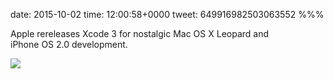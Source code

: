 date: 2015-10-02
time: 12:00:58+0000
tweet: 649916982503063552
%%%

Apple rereleases Xcode 3 for nostalgic Mac OS X Leopard and iPhone OS 2.0 development.

![](CQT4DPKWwAAStwR.png)
